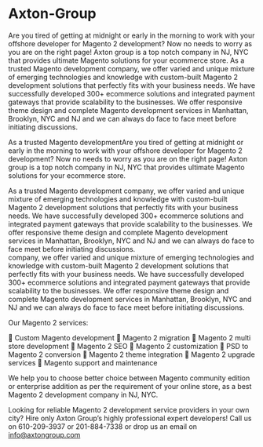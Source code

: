 # Axton-Group
Are you tired of getting at midnight or early in the morning to work with your offshore developer for Magento 2 development? Now no needs to worry as you are on the right page! Axton group is a top notch company in NJ, NYC that provides ultimate Magento solutions for your ecommerce store.  As a trusted Magento development company, we offer varied and unique mixture of emerging technologies and knowledge with custom-built Magento 2 development solutions that perfectly fits with your business needs. We have successfully developed 300+ ecommerce solutions and integrated payment gateways that provide scalability to the businesses. We offer responsive theme design and complete Magento development services in Manhattan, Brooklyn, NYC and NJ and we can always do face to face meet before initiating discussions.  

As a trusted Magento developmentAre you tired of getting at midnight or early in the morning to work with your offshore developer for Magento 2 development? Now no needs to worry as you are on the right page! Axton group is a top notch company in NJ, NYC that provides ultimate Magento solutions for your ecommerce store.

As a trusted Magento development company, we offer varied and unique mixture of emerging technologies and knowledge with custom-built Magento 2 development solutions that perfectly fits with your business needs. We have successfully developed 300+ ecommerce solutions and integrated payment gateways that provide scalability to the businesses. We offer responsive theme design and complete Magento development services in Manhattan, Brooklyn, NYC and NJ and we can always do face to face meet before initiating discussions.  
 company, we offer varied and unique mixture of emerging technologies and knowledge with custom-built Magento 2 development solutions that perfectly fits with your business needs. We have successfully developed 300+ ecommerce solutions and integrated payment gateways that provide scalability to the businesses. We offer responsive theme design and complete Magento development services in Manhattan, Brooklyn, NYC and NJ and we can always do face to face meet before initiating discussions.  

Our Magento 2 services:

	Custom Magento development
	Magento 2 migration
	Magento 2 multi store development
	Magento 2 SEO
	Magento 2 customization
	PSD to Magento 2 conversion
	Magento 2 theme integration
	Magento 2 upgrade services
	Magento support and maintenance

We help you to choose better choice between Magento community edition or enterprise addition as per the requirement of your online store, as a best Magento 2 development company in NJ, NYC.

Looking for reliable Magento 2 development service providers in your own city? Hire only Axton Group’s highly professional expert developers! 
Call us on 610-209-3937 or 201-884-7338 or drop us an email on info@axtongroup.com
